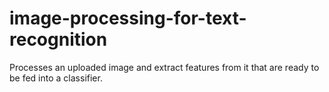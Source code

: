 # image-processing-for-text-recognition
Processes an uploaded image and extract features from it that are ready to be fed into a classifier.
